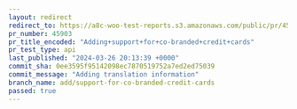 ```yaml
---
layout: redirect
redirect_to: https://a8c-woo-test-reports.s3.amazonaws.com/public/pr/45903/api/index.html
pr_number: 45903
pr_title_encoded: "Adding+support+for+co-branded+credit+cards"
pr_test_type: api
last_published: "2024-03-26 20:13:39 +0000"
commit_sha: 0ee3595f95142098ec7870519752a7ed2ed75039
commit_message: "Adding translation information"
branch_name: add/support-for-co-branded-credit-cards
passed: true
---
```

